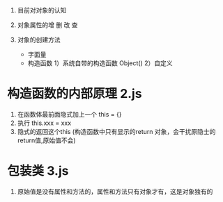 1. 目前对对象的认知

2. 对象属性的增 删 改 查

3. 对象的创建方法
    - 字面量
    - 构造函数
      1）系统自带的构造函数  Object()
      2）自定义

# 构造函数的内部原理  2.js
1. 在函数体最前面隐式加上一个 this = {}
2. 执行 this.xxx = xxx
3. 隐式的返回这个this
(构造函数中只有显示的return 对象，会干扰原隐士的return值,原始值不会)
  

# 包装类    3.js
1. 原始值是没有属性和方法的，属性和方法只有对象才有，这是对象独有的